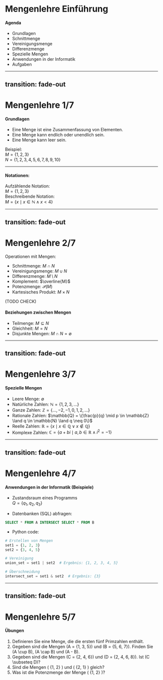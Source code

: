 # Mengenlehre Einführung
#### Agenda
- Grundlagen
- Schnittmenge
- Vereinigungsmenge
- Differenzmenge
- Spezielle Mengen
- Anwendungen in der Informatik
- Aufgaben

---
transition: fade-out
---

# Mengenlehre 1/7
#### Grundlagen
- Eine Menge ist eine Zusammenfassung von Elementen.
- Eine Menge kann endlich oder unendlich sein.
- Eine Menge kann leer sein.

Beispiel: <br>
$M = \{1, 2, 3\}$ <br>
$N = \{1, 2, 3, 4, 5, 6, 7, 8, 9, 10\}$ <br>
<hr>

#### Notationen:
Aufzählende Notation: <br>
$M = \{1, 2, 3\}$ <br>
Beschreibende Notation: <br>
$M = \{x \mid x \in \mathbb{N} \land x < 4\}$ <br>

---
transition: fade-out
---

# Mengenlehre 2/7

Operationen mit Mengen: <br>
- Schnittmenge: $M \cap N$
- Vereinigungsmenge: $M \cup N$
- Differenzmenge: $M \setminus N$
- Komplement: $\overline{M}$
- Potenzmenge: $\mathcal{P}(M)$
- Kartesisches Produkt: $M \times N$

(TODO CHECK)

#### Beziehungen zwischen Mengen

- Teilmenge: $M \subseteq N$
- Gleichheit: $M = N$
- Disjunkte Mengen: $M \cap N = \emptyset$

---
transition: fade-out
---

# Mengenlehre 3/7

#### Spezielle Mengen
- Leere Menge: $\emptyset$
- Natürliche Zahlen: $\mathbb{N} = \{1, 2, 3, ...\}$
- Ganze Zahlen: $\mathbb{Z} = \{..., -2, -1, 0, 1, 2, ...\}$
- Rationale Zahlen: $\mathbb{Q} = \{\frac{p}{q} \mid p \in \mathbb{Z} \land q \in \mathbb{N} \land q \neq 0\}$
- Reelle Zahlen: $\mathbb{R} = \{x \mid x \in \mathbb{Q} \lor x \notin \mathbb{Q}\}$
- Komplexe Zahlen: $\mathbb{C} = \{a + bi \mid a, b \in \mathbb{R} \land i^2 = -1\}$

---
transition: fade-out
---

# Mengenlehre 4/7

#### Anwendungen in der Informatik (Beispiele)

- Zustandsraum eines Programms<br>
$Q = \{q_1, q_2, q_3\}$

- Datenbanken (SQL) abfragen: <br>
```sql
SELECT * FROM A INTERSECT SELECT * FROM B
```

- Python code: <br>
```python
# Erstellen von Mengen
set1 = {1, 2, 3}
set2 = {3, 4, 5}

# Vereinigung
union_set = set1 | set2  # Ergebnis: {1, 2, 3, 4, 5}

# Überschneidung
intersect_set = set1 & set2  # Ergebnis: {3}
```

---
transition: fade-out
---

# Mengenlehre 5/7

#### Übungen
1. Definieren Sie eine Menge, die die ersten fünf Primzahlen enthält.
2. Gegeben sind die Mengen \(A = \{1, 3, 5\}\) und \(B = \{5, 6, 7\}\). Finden Sie \(A \cup B\), \(A \cap B\) und \(A - B\).
3. Gegeben sind die Mengen \(C = \{2, 4, 6\}\) und \(D = \{2, 4, 6, 8\}\). Ist \(C \subseteq D\)?
4. Sind die Mengen \( \{1, 2\} \) und \( \{2, 1\} \) gleich?
5. Was ist die Potenzmenge der Menge \( \{1, 2\} \)?

